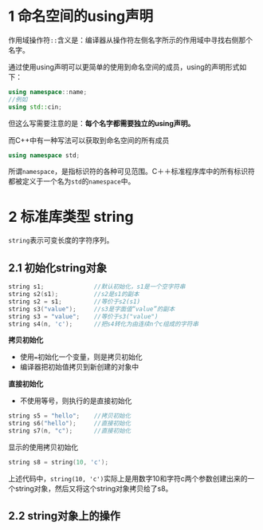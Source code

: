 # 1 命名空间的using声明

作用域操作符`::`含义是：编译器从操作符左侧名字所示的作用域中寻找右侧那个名字。

通过使用using声明可以更简单的使用到命名空间的成员，using的声明形式如下：

```cpp
using namespace::name;
//例如
using std::cin;
```

但这么写需要注意的是：**每个名字都需要独立的using声明。**

而C++中有一种写法可以获取到命名空间的所有成员

```cpp
using namespace std;
```

所谓`namespace`，是指标识符的各种可见范围。C＋＋标准程序库中的所有标识符都被定义于一个名为`std`的`namespace`中。

# 2 标准库类型 string

`string`表示可变长度的字符序列。

## 2.1 初始化string对象

```cpp
string s1;				//默认初始化，s1是一个空字符串
string s2(s1);			//s2是s1的副本
string s2 = s1;			//等价于s2(s1)
string s3("value");		//s3是字面值“value”的副本
string s3 = "value";	//等价于s3("value")
string s4(n, 'c');		//把s4转化为由连续n个c组成的字符串
```

**拷贝初始化**

- 使用`=`初始化一个变量，则是拷贝初始化
- 编译器把初始值拷贝到新创建的对象中

**直接初始化**

- 不使用等号，则执行的是直接初始化

```cpp
string s5 = "hello";	//拷贝初始化
string s6("hello");		//直接初始化
string s7(n, "c");		//直接初始化
```

显示的使用拷贝初始化

```cpp
string s8 = string(10, 'c');
```

上述代码中，`string(10, 'c')`实际上是用数字10和字符c两个参数创建出来的一个string对象，然后又将这个string对象拷贝给了s8。

## 2.2 string对象上的操作